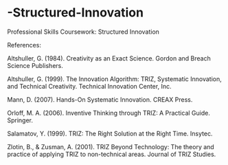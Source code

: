 # -Structured-Innovation

Professional Skills Coursework: Structured Innovation

References:

Altshuller, G. (1984). Creativity as an Exact Science. Gordon and Breach Science Publishers.

Altshuller, G. (1999). The Innovation Algorithm: TRIZ, Systematic Innovation, and Technical 
Creativity. Technical Innovation Center, Inc.

Mann, D. (2007). Hands-On Systematic Innovation. CREAX Press.

Orloff, M. A. (2006). Inventive Thinking through TRIZ: A Practical Guide. Springer.

Salamatov, Y. (1999). TRIZ: The Right Solution at the Right Time. Insytec.

Zlotin, B., & Zusman, A. (2001). TRIZ Beyond Technology: The theory and practice of applying TRIZ to non-technical areas. Journal of TRIZ Studies.
